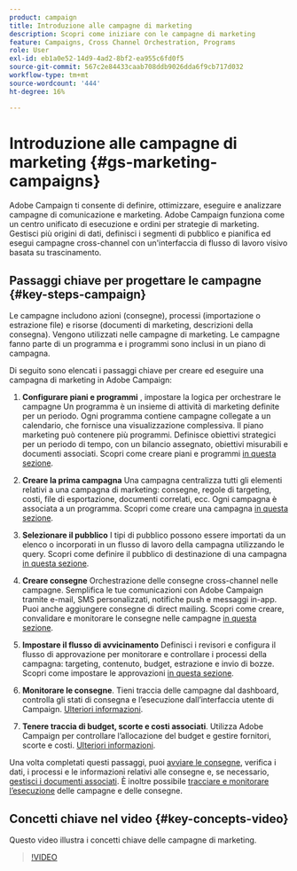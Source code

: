 ```yaml
---
product: campaign
title: Introduzione alle campagne di marketing
description: Scopri come iniziare con le campagne di marketing
feature: Campaigns, Cross Channel Orchestration, Programs
role: User
exl-id: eb1a0e52-14d9-4ad2-8bf2-ea955c6fd0f5
source-git-commit: 567c2e84433caab708ddb9026dda6f9cb717d032
workflow-type: tm+mt
source-wordcount: '444'
ht-degree: 16%

---
```


# Introduzione alle campagne di marketing {#gs-marketing-campaigns}

Adobe Campaign ti consente di definire, ottimizzare, eseguire e analizzare campagne di comunicazione e marketing. Adobe Campaign funziona come un centro unificato di esecuzione e ordini per strategie di marketing. Gestisci più origini di dati, definisci i segmenti di pubblico e pianifica ed esegui campagne cross-channel con un&#39;interfaccia di flusso di lavoro visivo basata su trascinamento.


<!--In addition, the **Marketing Resource Management (MRM)** module lets you control marketing actions in a collaborative mode by providing complete management and real-time tracking of the tasks, budgets and marketing resources involved. The Marketing Resource Management lets you optimize and regulate the management of internal and external processes, resources and marketing campaigns, as well as third party relations (agencies, printers, etc.). For more on this, refer to [this section](about-marketing-resource-management.md).

>[!NOTE]
>
>Capabilities related to population targeting, message personalization and message delivery on the various channels are detailed in [this section](../../delivery/using/steps-about-delivery-creation-steps.md).-->


## Passaggi chiave per progettare le campagne {#key-steps-campaign}

Le campagne includono azioni (consegne), processi (importazione o estrazione file) e risorse (documenti di marketing, descrizioni della consegna). Vengono utilizzati nelle campagne di marketing. Le campagne fanno parte di un programma e i programmi sono inclusi in un piano di campagna.

Di seguito sono elencati i passaggi chiave per creare ed eseguire una campagna di marketing in Adobe Campaign:

1. **Configurare piani e programmi** , impostare la logica per orchestrare le campagne Un programma è un insieme di attività di marketing definite per un periodo. Ogni programma contiene campagne collegate a un calendario, che fornisce una visualizzazione complessiva. Il piano marketing può contenere più programmi. Definisce obiettivi strategici per un periodo di tempo, con un bilancio assegnato, obiettivi misurabili e documenti associati. Scopri come creare piani e programmi [in questa sezione](marketing-campaign-create.md#create-plan-and-program).

1. **Creare la prima campagna**
Una campagna centralizza tutti gli elementi relativi a una campagna di marketing: consegne, regole di targeting, costi, file di esportazione, documenti correlati, ecc. Ogni campagna è associata a un programma. Scopri come creare una campagna [in questa sezione](marketing-campaign-create.md#create-a-campaign).

1. **Selezionare il pubblico**
I tipi di pubblico possono essere importati da un elenco o incorporati in un flusso di lavoro della campagna utilizzando le query. Scopri come definire il pubblico di destinazione di una campagna [in questa sezione](marketing-campaign-target.md#select-the-target-population).

1. **Creare consegne**
Orchestrazione delle consegne cross-channel nelle campagne. Semplifica le tue comunicazioni con Adobe Campaign tramite e-mail, SMS personalizzati, notifiche push e messaggi in-app. Puoi anche aggiungere consegne di direct mailing. Scopri come creare, convalidare e monitorare le consegne nelle campagne [in questa sezione](marketing-campaign-deliveries.md).

1. **Impostare il flusso di avvicinamento**
Definisci i revisori e configura il flusso di approvazione per monitorare e controllare i processi della campagna: targeting, contenuto, budget, estrazione e invio di bozze. Scopri come impostare le approvazioni [in questa sezione](marketing-campaign-approval.md).

1. **Monitorare le consegne**.
Tieni traccia delle campagne dal dashboard, controlla gli stati di consegna e l’esecuzione dall’interfaccia utente di Campaign. [Ulteriori informazioni](marketing-campaign-monitoring.md).

1. **Tenere traccia di budget, scorte e costi associati**.
Utilizza Adobe Campaign per controllare l’allocazione del budget e gestire fornitori, scorte e costi. [Ulteriori informazioni](providers--stocks-and-budgets.md#create-service-providers-and-their-cost-structures).

Una volta completati questi passaggi, puoi [avviare le consegne](marketing-campaign-deliveries.md#start-a-delivery), verifica i dati, i processi e le informazioni relativi alle consegne e, se necessario, [gestisci i documenti associati](marketing-campaign-deliveries.md#manage-associated-documents). È inoltre possibile [tracciare e monitorare l’esecuzione](marketing-campaign-monitoring.md) delle campagne e delle consegne.


## Concetti chiave nel video {#key-concepts-video}

Questo video illustra i concetti chiave delle campagne di marketing.

>[!VIDEO](https://video.tv.adobe.com/v/35131?quality=12)
